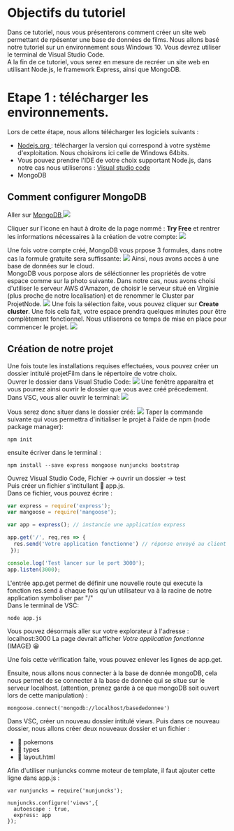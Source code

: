 # Objectifs du tutoriel 
Dans ce tutoriel, nous vous présenterons comment créer un site web permettant de rpésenter une base de données de films. Nous allons basé notre tutoriel sur un environnement sous Windows 10. Vous devrez utiliser le terminal de Visual Studio Code.  <br/> 
A la fin de ce tutoriel, vous serez en mesure de recréer un site web en utilisant Node.js, le framework Express, ainsi que MongoDB. 


# Etape 1 : télécharger les environnements.
Lors de cette étape, nous allons télécharger les logiciels suivants : 
* <a href="https://nodejs.org/fr/download/" title="Tuto">Nodejs.org </a>  : télécharger la version qui correspond à votre système d'exploitation. Nous choisirons ici celle de Windows 64bits. 
* Vous pouvez prendre l'IDE de votre choix supportant Node.js, dans notre cas nous utiliserons :  <a href="https://code.visualstudio.com/download" title="Tuto">Visual studio code </a> 
* MongoDB 


## Comment configurer MongoDB 
Aller sur <a href="https://www.mongodb.com" title="Tuto">MongoDB </a> ![](https://github.com/Arashea/ProjetArchitecture/blob/master/image/MongoDB.PNG)

Cliquer sur l'icone en haut à droite de la page nommé : **Try Free** et rentrer les informations nécessaires à la création de votre compte:
![](https://github.com/Arashea/ProjetArchitecture/blob/master/image/Inscription.PNG)

Une fois votre compte créé, MongoDB vous prpose 3 formules, dans notre cas la formule gratuite sera suffissante: 
![](https://github.com/Arashea/ProjetArchitecture/blob/master/image/next.PNG)
Ainsi, nous avons accès à une base de données sur le cloud. <br/> 
MongoDB vous porpose alors de séléctionner les propriétés de votre espace comme sur la photo suivante.  Dans notre cas, nous avons choisi d'utiliser le serveur AWS d'Amazon, de choisir le serveur situé en Virginie (plus proche de notre localisation) et de renommer le Cluster par ProjetNode. 
![](https://github.com/Arashea/ProjetArchitecture/blob/master/image/parametres.PNG)
Une fois la sélection faite, vous pouvez cliquer sur **Create cluster**. Une fois cela fait, votre espace prendra quelques minutes pour être complètement fonctionnel. Nous utiliserons ce temps de mise en place pour commencer le projet. 
![](https://github.com/Arashea/ProjetArchitecture/blob/master/image/miseenplace.PNG)
<br/> 

## Création de notre projet 

Une fois toute les installations requises effectuées, vous pouvez créer un dossier intitulé projetFilm dans le répertoire de votre choix. 
<br/>
Ouvrer le dossier dans Visual Studio Code: 
![](https://github.com/Arashea/ProjetArchitecture/blob/master/image/VSCFolder.PNG)
Une fenêtre apparaitra et vous pourrez ainsi ouvrir le dossier que vous avez créé précedement.<br/>
Dans VSC, vous aller ouvrir le terminal: 
![](https://github.com/Arashea/ProjetArchitecture/blob/master/image/VSCTerminal.PNG)

Vous serez donc situer dans le dossier créé:
![](https://github.com/Arashea/ProjetArchitecture/blob/master/image/VSCTerminalview.PNG)
Taper la commande suivante qui vous permettra d'initialiser le projet à l'aide de npm (node package manager):
```
npm init 
``` 
ensuite écriver dans le terminal : 
```
npm install --save express mongoose nunjuncks bootstrap
``` 
Ouvrez Visual Studio Code, Fichier -> ouvrir un dossier -> test <br/>
Puis créer un fichier  s'intitullant :file_folder: app.js.<br/> 
Dans ce fichier, vous pouvez écrire : 
``` javascript
var express = require('express');
var mangoose = require('mangoose');

var app = express(); // instancie une application express

app.get('/', req,res => {  
  res.send('Votre application fonctionne') // réponse envoyé au client
 });

console.log('Test lancer sur le port 3000');
app.listen(3000);
``` 
L'entrée app.get permet de définir une nouvelle route qui execute la fonction res.send à chaque fois qu'un utilisateur va à la racine de notre application symboliser par "/" <br/>
Dans le terminal de VSC: 
```
node app.js
``` 
Vous pouvez désormais aller sur votre explorateur à l'adresse : localhost:3000 
La page devrait afficher *Votre application fonctionne* (IMAGE) 	:grinning:

Une fois cette vérification faite, vous pouvez enlever les lignes de app.get. <br/>

Ensuite, nous allons nous connecter à la base de donnée mongoDB, cela nous permet de se connecter à la base de donnée qui se situe sur le serveur localhost. (attention, prenez garde à ce que mongoDB soit ouvert lors de cette manipulation) : 
``` 
mongoose.connect('mongodb://localhost/basededonnee')
``` 
Dans VSC, créer un nouveau dossier intitulé views. Puis dans ce nouveau dossier, nous allons créer deux nouveaux dossier et un fichier : 
* :file_folder: pokemons
* :file_folder: types
* :page_facing_up: layout.html

Afin d'utiliser nunjuncks comme moteur de template, il faut ajouter cette ligne dans app.js :
``` 
var nunjuncks = require('nunjuncks');

nunjuncks.configure('views',{
  autoescape : true,
  express: app
});
``` 
